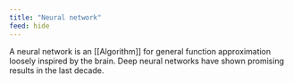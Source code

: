 ```yaml
---
title: "Neural network"
feed: hide
---
```


A neural network is an [[Algorithm]] for general function approximation loosely inspired by the brain. Deep neural networks have shown promising results in the last decade. 
